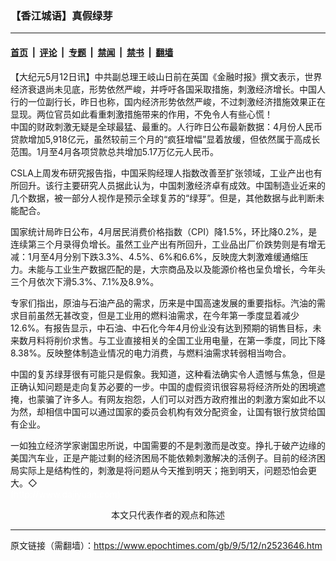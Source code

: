 ### 【香江城语】真假绿芽

---

#### [首页](../../../..?n2523646) &nbsp;|&nbsp; [评论](../../../../../epoch-comment?n2523646) &nbsp;|&nbsp; [专题](../../../../../epoch-special?n2523646) &nbsp;|&nbsp; [禁闻](../../../../../epoch-news?n2523646) &nbsp;|&nbsp; [禁书](../../../../../books?n2523646) &nbsp;|&nbsp; [翻墙](https://github.com/gfw-breaker/nogfw/blob/master/README.md?n2523646)


<div class="post_content" id="artbody" itemprop="articleBody">
 <!-- article content begin -->
 <p>
  【大纪元5月12日讯】中共副总理王岐山日前在英国《金融时报》撰文表示，世界经济衰退尚未见底，形势依然严峻，并呼吁各国采取措施，刺激经济增长。中国人行的一位副行长，昨日也称，国内经济形势依然严峻，不过刺激经济措施效果正在显现。两位官员如此看重刺激措施带来的作用，不免令人有些心慌！
  <br/>
  中国的财政刺激无疑是全球最猛、最重的。人行昨日公布最新数据：4月份人民币贷款增加5,918亿元，虽然较前三个月的“疯狂增幅”显着放缓，但依然属于高成长范围。1月至4月各项贷款总共增加5.17万亿元人民币。
 </p>
 <p>
  CSLA上周发布研究报告指，中国采购经理人指数改善至扩张领域，工业产出也有所回升。该行主要研究人员据此认为，中国刺激经济卓有成效。中国制造业近来的几个数据，被一部分人视作是预示全球复苏的“绿芽”。但是，其他数据与此判断未能配合。
 </p>
 <p>
  国家统计局昨日公布，4月居民消费价格指数（CPI）降1.5%，环比降0.2%，是连续第三个月录得负增长。虽然工业产出有所回升，工业品出厂价跌势则是有增无减：1月至4月分别下跌3.3%、4.5%、6%和6.6%，反映庞大刺激难缓通缩压力。未能与工业生产数据匹配的是，大宗商品及以及能源价格也呈负增长，今年头三个月依次下滑5.3%、7.1%及8.9%。
 </p>
 <p>
  专家们指出，原油与石油产品的需求，历来是中国高速发展的重要指标。汽油的需求目前虽然无甚改变，但是工业用的燃料油需求，在今年第一季度显着减少12.6%。有报告显示，中石油、中石化今年4月份业没有达到预期的销售目标，未来数月料将削价求售。与工业直接相关的全国工业用电量，在第一季度，同比下降8.38%。反映整体制造业情况的电力消费，与燃料油需求转弱相当吻合。
 </p>
 <p>
  中国的复苏绿芽很有可能只是假象。我知道，这种看法确实令人遗憾与焦急，但是正确认知问题是走向复苏必要的一步。中国的虚假资讯很容易将经济所处的困境遮掩，也蒙骗了许多人。有网友抱怨，人们可以对西方政府推出的刺激方案如此不以为然，却相信中国可以通过国家的委员会机构有效分配资金，让国有银行放贷给国有企业。
 </p>
 <p>
  一如独立经济学家谢国忠所说，中国需要的不是刺激而是改变。挣扎于破产边缘的美国汽车业，正是产能过剩的经济困局不能依赖刺激解决的活例子。目前的经济困局实际上是结构性的，刺激是将问题从今天推到明天；拖到明天，问题恐怕会更大。◇
  <br/>
  <font color="#ffffff">
   (http://www.dajiyuan.com)
  </font>
  <br/>
  <center>
   <font class="GY13">
    本文只代表作者的观点和陈述
   </font>
  </center>
 </p>
 <!-- article content end -->
 <div id="below_article_ad">
 </div>
</div>


---

原文链接（需翻墙）：https://www.epochtimes.com/gb/9/5/12/n2523646.htm